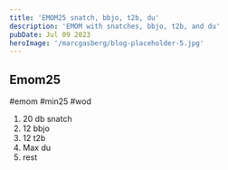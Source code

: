 ```yaml
---
title: 'EMOM25 snatch, bbjo, t2b, du'
description: 'EMOM with snatches, bbjo, t2b, and du'
pubDate: Jul 09 2023
heroImage: '/marcgasberg/blog-placeholder-5.jpg'
---
```

## Emom25
#emom #min25 #wod 

1) 20 db snatch
2) 12 bbjo
3) 12 t2b
4) Max du
5) rest
